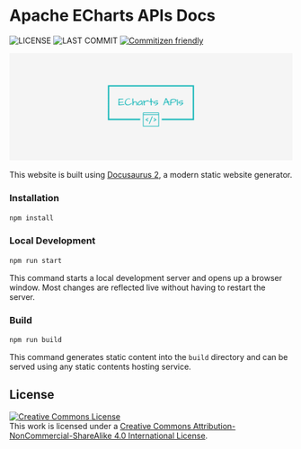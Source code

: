 # Apache ECharts APIs Docs

![LICENSE](https://badgen.net/badge/license/CC%20BY-NC-SA%204.0/blue)
![LAST COMMIT](https://badgen.net/github/last-commit/wang1212/echarts-api-docs/main?label=last%20update)
[![Commitizen friendly](https://img.shields.io/badge/commitizen-friendly-brightgreen.svg)](http://commitizen.github.io/cz-cli/)

![Banner](./static/img/facebook_cover_photo_2.png)

This website is built using [Docusaurus 2](https://docusaurus.io/), a modern static website generator.

### Installation

```bash
npm install
```

### Local Development

```bash
npm run start
```

This command starts a local development server and opens up a browser window. Most changes are reflected live without having to restart the server.

### Build

```bash
npm run build
```

This command generates static content into the `build` directory and can be served using any static contents hosting service.

## License

<a rel="license" href="http://creativecommons.org/licenses/by-nc-sa/4.0/"><img alt="Creative Commons License" style="border-width:0" src="https://i.creativecommons.org/l/by-nc-sa/4.0/88x31.png" /></a><br />This work is licensed under a <a rel="license" href="http://creativecommons.org/licenses/by-nc-sa/4.0/">Creative Commons Attribution-NonCommercial-ShareAlike 4.0 International License</a>.
